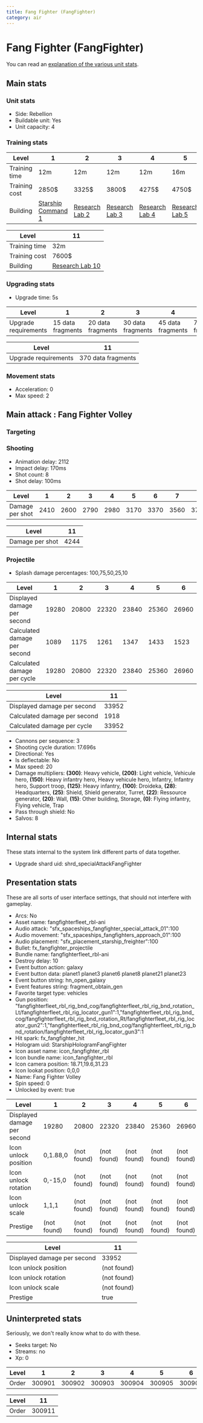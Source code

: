 ```yaml
---
title: Fang Fighter (FangFighter)
category: air
---
```


# Fang Fighter (FangFighter)

You can read an [explanation  of the various unit stats](unitexplained.md).

## Main stats

### Unit stats

  * Side: Rebellion
  * Buildable unit: Yes
  * Unit capacity: 4

### Training stats

|Level        |1                                           |2                                     |3                                     |4                                     |5                                     |6                                     |7                                     |8                                     |9                                     |10                                     |
|-------------|--------------------------------------------|--------------------------------------|--------------------------------------|--------------------------------------|--------------------------------------|--------------------------------------|--------------------------------------|--------------------------------------|--------------------------------------|---------------------------------------|
|Training time|12m                                         |12m                                   |12m                                   |12m                                   |16m                                   |16m                                   |20m                                   |20m                                   |24m                                   |28m                                    |
|Training cost|2850$                                       |3325$                                 |3800$                                 |4275$                                 |4750$                                 |5225$                                 |5700$                                 |6175$                                 |6650$                                 |7125$                                  |
|Building     |[Starship Command 1](rebelFleetCommand.html)|[Research Lab 2](rebelOffenseLab.html)|[Research Lab 3](rebelOffenseLab.html)|[Research Lab 4](rebelOffenseLab.html)|[Research Lab 5](rebelOffenseLab.html)|[Research Lab 6](rebelOffenseLab.html)|[Research Lab 7](rebelOffenseLab.html)|[Research Lab 8](rebelOffenseLab.html)|[Research Lab 9](rebelOffenseLab.html)|[Research Lab 10](rebelOffenseLab.html)|


|Level        |11                                     |
|-------------|---------------------------------------|
|Training time|32m                                    |
|Training cost|7600$                                  |
|Building     |[Research Lab 10](rebelOffenseLab.html)|


### Upgrading stats

  * Upgrade time: 5s

|Level               |1                |2                |3                |4                |5                |6                 |7                 |8                 |9                 |10                |
|--------------------|-----------------|-----------------|-----------------|-----------------|-----------------|------------------|------------------|------------------|------------------|------------------|
|Upgrade requirements|15 data fragments|20 data fragments|30 data fragments|45 data fragments|75 data fragments|105 data fragments|150 data fragments|195 data fragments|270 data fragments|330 data fragments|


|Level               |11                |
|--------------------|------------------|
|Upgrade requirements|370 data fragments|


### Movement stats

  * Acceleration: 0
  * Max speed: 2

## Main attack : Fang Fighter Volley

### Targeting


### Shooting

  * Animation delay: 2112
  * Impact delay: 170ms
  * Shot count: 8
  * Shot delay: 100ms

|Level          |1   |2   |3   |4   |5   |6   |7   |8   |9   |10  |
|---------------|----|----|----|----|----|----|----|----|----|----|
|Damage per shot|2410|2600|2790|2980|3170|3370|3560|3750|3940|4130|


|Level          |11  |
|---------------|----|
|Damage per shot|4244|


### Projectile

  * Splash damage percentages: 100,75,50,25,10

|Level                       |1    |2    |3    |4    |5    |6    |7    |8    |9    |10   |
|----------------------------|-----|-----|-----|-----|-----|-----|-----|-----|-----|-----|
|Displayed damage per second |19280|20800|22320|23840|25360|26960|28480|30000|31520|33040|
|Calculated damage per second|1089 |1175 |1261 |1347 |1433 |1523 |1609 |1695 |1781 |1867 |
|Calculated damage per cycle |19280|20800|22320|23840|25360|26960|28480|30000|31520|33040|


|Level                       |11   |
|----------------------------|-----|
|Displayed damage per second |33952|
|Calculated damage per second|1918 |
|Calculated damage per cycle |33952|


  * Cannons per sequence: 3
  * Shooting cycle duration: 17.696s
  * Directional: Yes
  * Is deflectable: No
  * Max speed: 20
  * Damage multipliers: **(300)**: Heavy vehicle, **(200)**: Light vehicle, Vehicule hero, **(150)**: Heavy infantry hero, Heavy vehicule hero, Infantry, Infantry hero, Support troop, **(125)**: Heavy infantry, **(100)**: Droideka, **(28)**: Headquarters, **(25)**: Shield, Shield generator, Turret, **(22)**: Ressource generator, **(20)**: Wall, **(15)**: Other building, Storage, **(0)**: Flying infantry, Flying vehicle, Trap
  * Pass through shield: No
  * Salvos: 8

## Internal stats

These stats internal to the system link different parts of data together.

  * Upgrade shard uid: shrd_specialAttackFangFighter

## Presentation stats

These are all sorts of user interface settings, that should not interfere with gameplay.

  * Arcs: No
  * Asset name: fangfighterfleet_rbl-ani
  * Audio attack: "sfx_spaceships_fangfighter_special_attack_01":100
  * Audio movement: "sfx_spaceships_fangfighters_approach_01":100
  * Audio placement: "sfx_placement_starship_freighter":100
  * Bullet: fx_fangfighter_projectile
  * Bundle name: fangfighterfleet_rbl-ani
  * Destroy delay: 10
  * Event button action: galaxy
  * Event button data: planet1 planet3 planet6 planet8 planet21 planet23
  * Event button string: hn_open_galaxy
  * Event features string: fragment_obtain_gen
  * Favorite target type: vehicles
  * Gun position: "fangfighterfleet_rbl_rig_bnd_cog/fangfighterfleet_rbl_rig_bnd_rotation_Lt/fangfighterfleet_rbl_rig_locator_gun1":1,"fangfighterfleet_rbl_rig_bnd_cog/fangfighterfleet_rbl_rig_bnd_rotation_Rt/fangfighterfleet_rbl_rig_locator_gun2":1,"fangfighterfleet_rbl_rig_bnd_cog/fangfighterfleet_rbl_rig_bnd_rotation/fangfighterfleet_rbl_rig_locator_gun3":1
  * Hit spark: fx_fangfighter_hit
  * Hologram uid: StarshipHologramFangFighter
  * Icon asset name: icon_fangfighter_rbl
  * Icon bundle name: icon_fangfighter_rbl
  * Icon camera position: 18.71,19.6,31.23
  * Icon lookat position: 0,0,0
  * Name: Fang Fighter Volley
  * Spin speed: 0
  * Unlocked by event: true

|Level                      |1          |2          |3          |4          |5          |6          |7          |8          |9          |10         |
|---------------------------|-----------|-----------|-----------|-----------|-----------|-----------|-----------|-----------|-----------|-----------|
|Displayed damage per second|19280      |20800      |22320      |23840      |25360      |26960      |28480      |30000      |31520      |33040      |
|Icon unlock position       |0,1.88,0   |(not found)|(not found)|(not found)|(not found)|(not found)|(not found)|(not found)|(not found)|(not found)|
|Icon unlock rotation       |0,-15,0    |(not found)|(not found)|(not found)|(not found)|(not found)|(not found)|(not found)|(not found)|(not found)|
|Icon unlock scale          |1,1,1      |(not found)|(not found)|(not found)|(not found)|(not found)|(not found)|(not found)|(not found)|(not found)|
|Prestige                   |(not found)|(not found)|(not found)|(not found)|(not found)|(not found)|(not found)|(not found)|(not found)|(not found)|


|Level                      |11         |
|---------------------------|-----------|
|Displayed damage per second|33952      |
|Icon unlock position       |(not found)|
|Icon unlock rotation       |(not found)|
|Icon unlock scale          |(not found)|
|Prestige                   |true       |


## Uninterpreted stats

Seriously, we don't really know what to do with these.

  * Seeks target: No
  * Streams: no
  * Xp: 0

|Level|1     |2     |3     |4     |5     |6     |7     |8     |9     |10    |
|-----|------|------|------|------|------|------|------|------|------|------|
|Order|300901|300902|300903|300904|300905|300906|300907|300908|300909|300910|


|Level|11    |
|-----|------|
|Order|300911|



